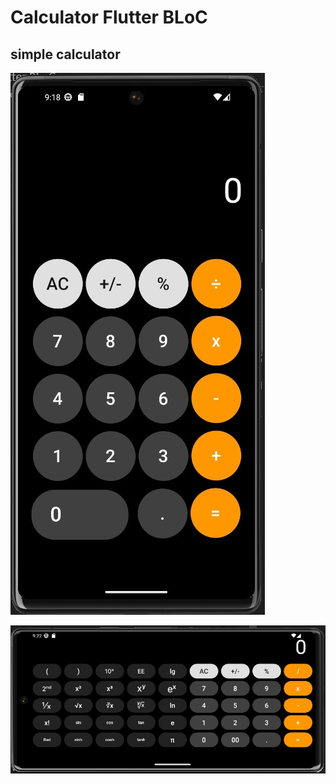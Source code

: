# Calculator Flutter BLoC

## simple calculator 

![portrait mode](https://github.com/DefBritva/my_calc/blob/main/assets/images/calcImage1.jpg)  



![landscape mode](https://github.com/DefBritva/my_calc/blob/main/assets/images/calcImage2.jpg)
